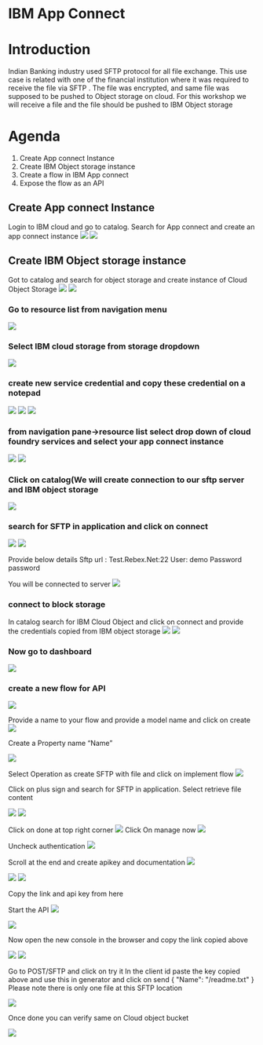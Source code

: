 # IBM App Connect

# Introduction
Indian Banking industry used SFTP protocol for all file exchange. This use case is related with one of the financial institution where it was required to receive the file via SFTP . The file was encrypted, and same file was supposed to be pushed to Object storage on cloud. 
For this workshop we will receive a  file and the file should be pushed to IBM Object storage

# Agenda
1. Create App connect Instance
2. Create IBM Object storage instance
3. Create a flow in IBM App connect
4. Expose the flow as an API

## Create App connect Instance
Login to IBM cloud and go to catalog. Search for App connect and create an app connect instance
<img src="./img/ace1.png"/>
<img src="./img/ace2.png"/>

## Create IBM Object storage instance
Got to catalog and search for object storage and create instance of Cloud Object Storage 
<img src="./img/s31.png"/>
<img src="./img/s32.png"/>

### Go to resource list from navigation menu
 <img src="./img/rs1.png"/>

### Select IBM cloud storage from storage dropdown
 <img src="./img/db1.png"/>

### create new service credential and copy these credential on a notepad
<img src="./img/db2.png"/>
<img src="./img/db3.png"/>
<img src="./img/db4.png"/>


### from navigation pane->resource list select drop down of cloud foundry services and select your app connect instance 
<img src="./img/acei1.png"/>
<img src="./img/acei2.png"/>

### Click on catalog(We will create connection to our sftp server and IBM object storage
<img src="./img/acei31.png"/>

### search for SFTP in application and click on connect 
<img src="./img/sftp1.png"/>
<img src="./img/sftp2.png"/>

Provide below details 
Sftp url : Test.Rebex.Net:22
User: demo
Password password

You will be connected to server
<img src="./img/sftp3.png"/>

### connect to block storage
In catalog search for IBM Cloud Object and click on connect and provide the credentials copied from IBM object storage
<img src="./img/s3i1.png"/>
<img src="./img/s3i2.png"/>

### Now go to dashboard

<img src="./img/acei3.png"/>

### create a new flow for API
<img src="./img/api1.png"/>

Provide a name to your flow and provide a model name and click on create
<img src="./img/api2.png"/>

Create a Property name “Name”

<img src="./img/api3.png"/>

Select Operation as create SFTP with file and click on implement flow
<img src="./img/api4.png"/>


Click on plus sign and search for SFTP in application. Select retrieve file content

<img src="./img/api6.png"/>
<img src="./img/api7.png"/>

Click on done at top right corner
<img src="./img/api18.png"/>
Click On manage now 
<img src="./img/api19.png"/>

Uncheck authentication
<img src="./img/api21.png"/>

Scroll at the end and create apikey and documentation
<img src="./img/api22.png"/>

<img src="./img/api23.png"/>
<img src="./img/api26.png"/>

Copy the link and api key from here


Start the API 
<img src="./img/api24.png"/>

<img src="./img/api25.png"/>

Now open the new console in the browser and copy the link copied above

<img src="./img/api26.png"/>

<img src="./img/api28.png"/>

Go to POST/SFTP and click on try it 
In the client id paste the key copied above and use this in generator and click on send 
{
  "Name": "/readme.txt"
}
Please note there is only one file at this SFTP location

<img src="./img/api29.png"/>

Once done you can verify same on Cloud object bucket

<img src="./img/api30.png"/>





